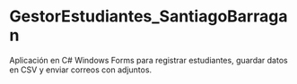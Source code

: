 # GestorEstudiantes_SantiagoBarragan
Aplicación en C# Windows Forms para registrar estudiantes, guardar datos en CSV y enviar correos con adjuntos.
